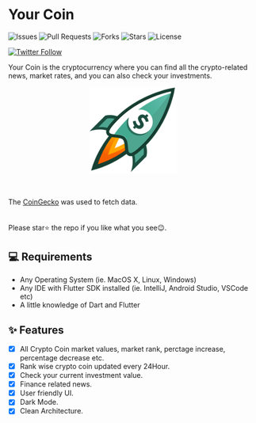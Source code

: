 # Your Coin


![Issues](https://img.shields.io/github/issues/ashwanisng/Your-Coin)
![Pull Requests](https://img.shields.io/github/issues-pr/ashwanisng/Your-Coin?)
![Forks](https://img.shields.io/github/forks/ashwanisng/Your-Coin)
![Stars](https://img.shields.io/github/stars/ashwanisng/Your-Coin)
![License](https://img.shields.io/github/license/ashwanisng/Your-Coin)

[![Twitter Follow](https://img.shields.io/twitter/follow/ashwanisng.svg?style=social)](https://twitter.com/ashwanisng)

Your Coin is the cryptocurrency where you can find all the crypto-related news, market rates, and you can also check your investments.

<p align="center"><img src="screenshot/logo/rocket.png" width=35% height=15%></p>

<br/>

The [CoinGecko](https://www.coingecko.com/en/api) was used to fetch data. <br>
<br>
<br> Please star⭐ the repo if you like what you see😉.

## 💻 Requirements

- Any Operating System (ie. MacOS X, Linux, Windows)
- Any IDE with Flutter SDK installed (ie. IntelliJ, Android Studio, VSCode etc)
- A little knowledge of Dart and Flutter

## ✨ Features

- [x] All Crypto Coin market values, market rank, perctage increase, percentage decrease etc.
- [x] Rank wise crypto coin updated every 24Hour.
- [x] Check your current investment value. 
- [x] Finance related news.
- [x] User friendly UI.
- [x] Dark Mode.
- [x] Clean Architecture.    
